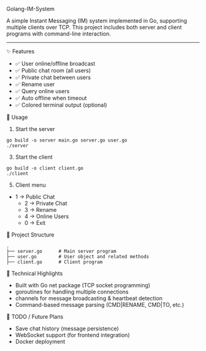 Golang-IM-System

A simple Instant Messaging (IM) system implemented in Go, supporting multiple clients over TCP.
This project includes both server and client programs with command-line interaction.

***

✨ Features
- ✅ User online/offline broadcast
- ✅ Public chat room (all users)
- ✅ Private chat between users
- ✅ Rename user
- ✅ Query online users
- ✅ Auto offline when timeout
- ✅ Colored terminal output (optional)

🚀 Usage
1. Start the server
```
go build -o server main.go server.go user.go
./server
```
3. Start the client
```
go build -o client client.go
./client
```
5. Client menu
  - 1 → Public Chat
	- 2 → Private Chat
	- 3 → Rename
	- 4 → Online Users
	- 0 → Exit

📂 Project Structure
```
.
├── server.go      # Main server program
├── user.go        # User object and related methods
├── client.go      # Client program
```

🔧 Technical Highlights

- Built with Go net package (TCP socket programming)
- goroutines for handling multiple connections
- channels for message broadcasting & heartbeat detection
- Command-based message parsing (CMD|RENAME, CMD|TO, etc.)

📌 TODO / Future Plans
- Save chat history (message persistence)
- WebSocket support (for frontend integration)
- Docker deployment
